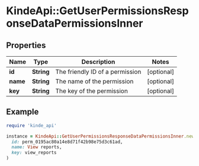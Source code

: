 # KindeApi::GetUserPermissionsResponseDataPermissionsInner

## Properties

| Name | Type | Description | Notes |
| ---- | ---- | ----------- | ----- |
| **id** | **String** | The friendly ID of a permission | [optional] |
| **name** | **String** | The name of the permission | [optional] |
| **key** | **String** | The key of the permission | [optional] |

## Example

```ruby
require 'kinde_api'

instance = KindeApi::GetUserPermissionsResponseDataPermissionsInner.new(
  id: perm_0195ac80a14e8d71f42b98e75d3c61ad,
  name: View reports,
  key: view_reports
)
```

